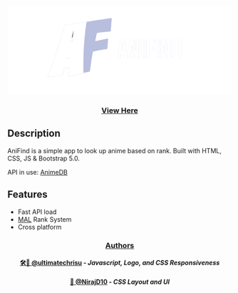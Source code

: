 

<p align="center">
  <img src="imgs/AniFind_Logo-r.png">
</p>
<h3 align ="center"><a href="https://ultimatechrisu.github.io/AniFind/">View Here</a></h3>

## Description

AniFind is a simple app to look up anime based on rank.
Built with HTML, CSS, JS & Bootstrap 5.0.

API in use: [AnimeDB](https://rapidapi.com/brian.rofiq/api/anime-db/)



## Features

- Fast API load
- [MAL](https://myanimelist.net) Rank System
- Cross platform




<h3 align="center"><ins>Authors</ins></h3>

<h4 align="center"><a href="https://www.github.com/ultimatechrisu">🛠️🎨 @ultimatechrisu</a> - <em>Javascript, Logo, and CSS Responsiveness</em></h4>
<h4 align="center"><a href="https://www.github.com/NirajD10">🎨 @NirajD10</a> - <em>CSS Layout and UI</em></h4>

